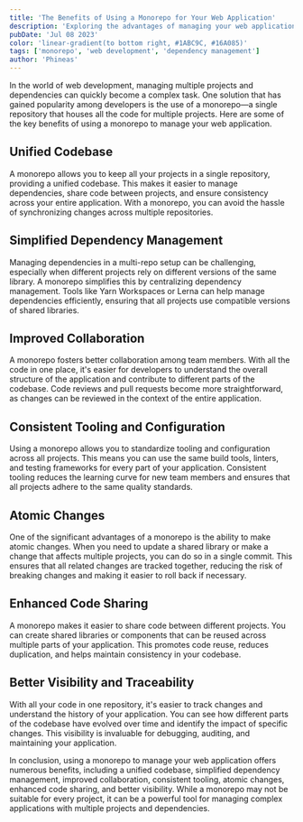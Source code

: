 ```yaml
---
title: 'The Benefits of Using a Monorepo for Your Web Application'
description: 'Exploring the advantages of managing your web application with a monorepo'
pubDate: 'Jul 08 2023'
color: 'linear-gradient(to bottom right, #1ABC9C, #16A085)'
tags: ['monorepo', 'web development', 'dependency management']
author: 'Phineas'
---
```


In the world of web development, managing multiple projects and dependencies can quickly become a complex task. One solution that has gained popularity among developers is the use of a monorepo—a single repository that houses all the code for multiple projects. Here are some of the key benefits of using a monorepo to manage your web application.

## Unified Codebase
A monorepo allows you to keep all your projects in a single repository, providing a unified codebase. This makes it easier to manage dependencies, share code between projects, and ensure consistency across your entire application. With a monorepo, you can avoid the hassle of synchronizing changes across multiple repositories.

## Simplified Dependency Management
Managing dependencies in a multi-repo setup can be challenging, especially when different projects rely on different versions of the same library. A monorepo simplifies this by centralizing dependency management. Tools like Yarn Workspaces or Lerna can help manage dependencies efficiently, ensuring that all projects use compatible versions of shared libraries.

## Improved Collaboration
A monorepo fosters better collaboration among team members. With all the code in one place, it's easier for developers to understand the overall structure of the application and contribute to different parts of the codebase. Code reviews and pull requests become more straightforward, as changes can be reviewed in the context of the entire application.

## Consistent Tooling and Configuration
Using a monorepo allows you to standardize tooling and configuration across all projects. This means you can use the same build tools, linters, and testing frameworks for every part of your application. Consistent tooling reduces the learning curve for new team members and ensures that all projects adhere to the same quality standards.

## Atomic Changes
One of the significant advantages of a monorepo is the ability to make atomic changes. When you need to update a shared library or make a change that affects multiple projects, you can do so in a single commit. This ensures that all related changes are tracked together, reducing the risk of breaking changes and making it easier to roll back if necessary.

## Enhanced Code Sharing
A monorepo makes it easier to share code between different projects. You can create shared libraries or components that can be reused across multiple parts of your application. This promotes code reuse, reduces duplication, and helps maintain consistency in your codebase.

## Better Visibility and Traceability
With all your code in one repository, it's easier to track changes and understand the history of your application. You can see how different parts of the codebase have evolved over time and identify the impact of specific changes. This visibility is invaluable for debugging, auditing, and maintaining your application.

In conclusion, using a monorepo to manage your web application offers numerous benefits, including a unified codebase, simplified dependency management, improved collaboration, consistent tooling, atomic changes, enhanced code sharing, and better visibility. While a monorepo may not be suitable for every project, it can be a powerful tool for managing complex applications with multiple projects and dependencies.
